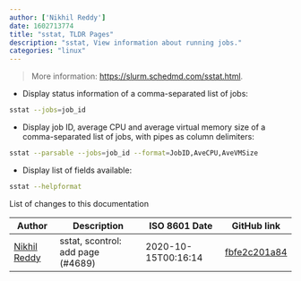 ```yaml
---
author: ['Nikhil Reddy']
date: 1602713774
title: "sstat, TLDR Pages"
description: "sstat, View information about running jobs."
categories: "linux"
---
```

> More information: <https://slurm.schedmd.com/sstat.html>.

- Display status information of a comma-separated list of jobs:

```bash
sstat --jobs=job_id
```

- Display job ID, average CPU and average virtual memory size of a comma-separated list of jobs, with pipes as column delimiters:

```bash
sstat --parsable --jobs=job_id --format=JobID,AveCPU,AveVMSize
```

- Display list of fields available:

```bash
sstat --helpformat
```
List of changes to this documentation


Author | Description | ISO 8601 Date | GitHub link
------|-----|-----|-----
[Nikhil Reddy](mailto:35285981+npalladium@users.noreply.github.com) | sstat, scontrol: add page (#4689) | 2020-10-15T00:16:14 | [fbfe2c201a84](https://github.com/tldr-pages/tldr/commit/fbfe2c201a848d17c8ee3c3e0830475b3a8c9325)

